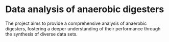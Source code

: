 # Data analysis of anaerobic digesters
The project aims to provide a comprehensive analysis of anaerobic digesters, fostering a deeper understanding of their performance through the synthesis of diverse data sets.
